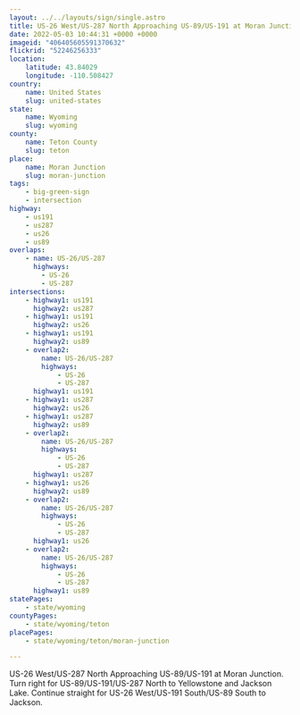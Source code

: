 ```yaml
---
layout: ../../layouts/sign/single.astro
title: US-26 West/US-287 North Approaching US-89/US-191 at Moran Junction
date: 2022-05-03 10:44:31 +0000 +0000
imageid: "406405605591370632"
flickrid: "52246256333"
location:
    latitude: 43.84029
    longitude: -110.508427
country:
    name: United States
    slug: united-states
state:
    name: Wyoming
    slug: wyoming
county:
    name: Teton County
    slug: teton
place:
    name: Moran Junction
    slug: moran-junction
tags:
    - big-green-sign
    - intersection
highway:
    - us191
    - us287
    - us26
    - us89
overlaps:
    - name: US-26/US-287
      highways:
        - US-26
        - US-287
intersections:
    - highway1: us191
      highway2: us287
    - highway1: us191
      highway2: us26
    - highway1: us191
      highway2: us89
    - overlap2:
        name: US-26/US-287
        highways:
            - US-26
            - US-287
      highway1: us191
    - highway1: us287
      highway2: us26
    - highway1: us287
      highway2: us89
    - overlap2:
        name: US-26/US-287
        highways:
            - US-26
            - US-287
      highway1: us287
    - highway1: us26
      highway2: us89
    - overlap2:
        name: US-26/US-287
        highways:
            - US-26
            - US-287
      highway1: us26
    - overlap2:
        name: US-26/US-287
        highways:
            - US-26
            - US-287
      highway1: us89
statePages:
    - state/wyoming
countyPages:
    - state/wyoming/teton
placePages:
    - state/wyoming/teton/moran-junction

---
```

US-26 West/US-287 North Approaching US-89/US-191 at Moran Junction.  Turn right for US-89/US-191/US-287 North to Yellowstone and Jackson Lake.  Continue straight for US-26 West/US-191 South/US-89 South to Jackson. 